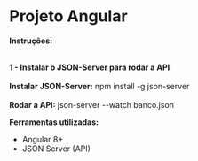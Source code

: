 # Projeto Angular

<b>Instruções:</b>

<br><b>1 - Instalar o JSON-Server para rodar a API</b></br>
<br><b>Instalar JSON-Server:</b> npm install -g json-server</br>
<br><b>Rodar a API:</b> json-server --watch banco.json</br>

<b>Ferramentas utilizadas: </b>

- Angular 8+
- JSON Server (API)

